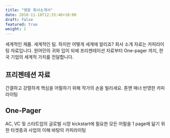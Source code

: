 ```yaml
---
title: "영문 회사소개서"
date: 2018-11-18T12:33:46+10:00
draft: false
featured: true
weight: 1
---
```


세계적인 제품. 세계적인 팀. 하지만 어떻게 세계에 알리죠? 회사 소개 자료는 카피라이팅 자료입니다.
원어민의 귀와 입이 되에 프리젠테이션 자료부터 One-pager 까지, 한국 기업의 세계적 가치를 전달합니다.

## 프리젠테션 자료

간결하고 강렬하게 핵심을 어필하기 위해 작가의 손을 빌리세요. 톤앤 매너 반영한 카피라이팅

## One-Pager

AC, VC 및 스타트업의 글로벌 시장 kickstart에 필요한 모든 어필을 1 page에 닮기 위한 타겟층과 사업의 이해 바탕의 카피라이팅
